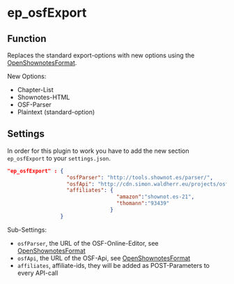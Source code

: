 # ep_osfExport

## Function
Replaces the standard export-options with new options using the [OpenShownotesFormat](https://github.com/shownotes/OpenShownotesFormat).

New Options:
* Chapter-List
* Shownotes-HTML
* OSF-Parser
* Plaintext (standard-option)

## Settings
In order for this plugin to work you have to add the new section `ep_osfExport` to your `settings.json`.
```JSON
"ep_osfExport" : {
                   "osfParser": "http://tools.shownot.es/parser/",
                   "osfApi": "http://cdn.simon.waldherr.eu/projects/osf-parser-suite/api/",
                   "affiliates": {
                                   "amazon":"shownot.es-21",
                                   "thomann":"93439"
                                 }
                 }
```
Sub-Settings:

* `osfParser`, the URL of the OSF-Online-Editor, see [OpenShownotesFormat](https://github.com/shownotes/OpenShownotesFormat)
* `osfApi`, the URL of the OSF-Api, see [OpenShownotesFormat](https://github.com/shownotes/OpenShownotesFormat)
* `affiliates`, affiliate-ids, they will be added as POST-Parameters to every API-call